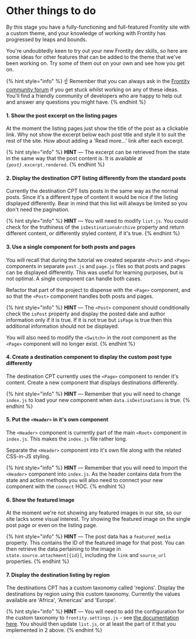 # Other things to do

By this stage you have a fully-functioning and full-featured Frontity site with a custom theme, and your knowledge of working with Frontity has progressed by leaps and bounds.

You're undoubtedly keen to try out your new Frontity dev skills, so here are some ideas for other features that can be added to the theme that we've been working on. Try some of them out on your own and see how you get on.

{% hint style="info" %}
☝️ Remember that you can always ask in the [Frontity community forum](https://community.frontity.org/) if you get stuck whilst working on any of these ideas. You'll find a friendly community of developers who are happy to help out and answer any questions you might have.
{% endhint %}

#### 1. Show the post excerpt on the listing pages

At the moment the listing pages just show the title of the post as a clickable link. Why not show the excerpt below each post title and style it to suit the rest of the site. How about adding a 'Read more...' link after each excerpt.

{% hint style="info" %}
**HINT** &mdash; The excerpt can be retrieved from the state in the same way that the post content is. It is available at _`{post}`_`.excerpt.rendered`.
{% endhint %}

#### 2. Display the destination CPT listing differently from the standard posts

Currently the destination CPT lists posts in the same way as the normal posts. Since it's a different type of content it would be nice if the listing displayed differently. Bear in mind that this list will always be limited so you don't need the pagination.

{% hint style="info" %}
**HINT** &mdash; You will need to modify `list.js`. You could check for the truthiness of the `isDestinationsArchive` property and return different content, or differently styled content, if it's true.
{% endhint %}

#### 3. Use a single component for both posts and pages

You will recall that during the tutorial we created separate `<Post>` and `<Page>` components in separate `post.js` and `page.js` files so that posts and pages can be displayed differently. This was useful for learning purposes, but is not optimal. A single component can handle both cases.

Refactor that part of the project to dispense with the `<Page>` component, and so that the `<Post>` component handles both posts and pages.

{% hint style="info" %}
**HINT** &mdash; The `<Post>` component should conditionally check the `isPost` property and display the posted date and author information only if it is true. If it is not true but `isPage` is true then this additional information should not be displayed.

You will also need to modify the `<Switch>` in the root component as the `<Page>` component will no longer exist.
{% endhint %}

#### 4. Create a destination component to display the custom post type differently

The destination CPT currently uses the `<Page>` component to render it's content. Create a new component that displays destinations differently.

{% hint style="info" %}
**HINT** &mdash; Remember that you will need to change `index.js` to load your new component when `data.isDestinations` is true.
{% endhint %}

#### 5. Put the `<Header>` in it's own component

The `<Header>` component is currently part of the main `<Root>` component in `index.js`. This makes the `index.js` file rather long.

Separate the `<Header>` component into it's own file along with the related CSS-in-JS styling.

{% hint style="info" %}
**HINT** &mdash; Remember that you will need to import the `<Header>` component into `index.js`. As the header contains data from the state and action methods you will also need to connect your new component with the `connect` HOC.
{% endhint %}

#### 6. Show the featured image

At the moment we're not showing any featured images in our site, so our site lacks some visual interest. Try showing the featured image on the single post page or even on the listing page.

{% hint style="info" %}
**HINT** &mdash; The post data has a `featured_media` property. This contains the ID of the featured image for that post. You can then retrieve the data pertaining to the image in `state.source.attachment[{id}]`, including the `link` and `source_url` properties.
{% endhint %}

#### 7. Display the destination listing by region

The destinations CPT has a custom taxonomy called 'regions'. Display the destinations by region using this custom taxonomy. Currently the values available are 'Africa', 'Americas' and 'Europe'.

{% hint style="info" %}
**HINT** &mdash; You will need to add the configuration for the custom taxonomy to `frontity.settings.js` - see [the documentation here](https://docs.frontity.org/api-reference-1/wordpress-source#state-source-taxonomies). You should then update `list.js`, or at least the part of it that you implemented in 2 above.
{% endhint %}
